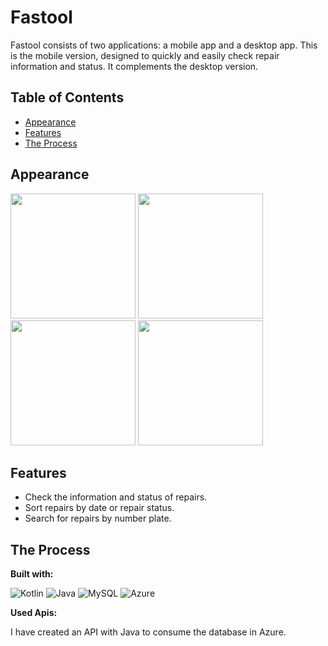 # Fastool

Fastool consists of two applications: a mobile app and a desktop app. This is the mobile version, designed to quickly and easily check repair information and status. It complements the desktop version.
## Table of Contents
- [Appearance](#appearance)
- [Features](#features)
- [The Process](#the-process)

## Appearance

<img src="https://github.com/user-attachments/assets/0571df23-bd18-462b-ba66-07f207e350f0" width="200" />
<img src="https://github.com/user-attachments/assets/ba9e6417-c0c7-425c-aeb9-5ccc031f053d" width="200" />
<img src="https://github.com/user-attachments/assets/672fecec-cb68-4b5c-8b6e-8efbf99b1681" width="200" />
<img src="https://github.com/user-attachments/assets/372eec42-6c92-4465-9b84-1ba0c5f07ed7" width="200" />



## Features

- Check the information and status of repairs.
- Sort repairs by date or repair status.
- Search for repairs by number plate.

## The Process

**Built with:**

![Kotlin](https://img.shields.io/badge/Kotlin-B125EA?style=for-the-badge&logo=kotlin&logoColor=white) 
![Java](https://img.shields.io/badge/java-%23ED8B00.svg?style=for-the-badge&logo=openjdk&logoColor=white)
![MySQL](https://img.shields.io/badge/mysql-4479A1.svg?style=for-the-badge&logo=mysql&logoColor=white)
![Azure](https://img.shields.io/badge/azure-%230072C6.svg?style=for-the-badge&logo=microsoftazure&logoColor=white)

**Used Apis:**

I have created an API with Java to consume the database in Azure.
